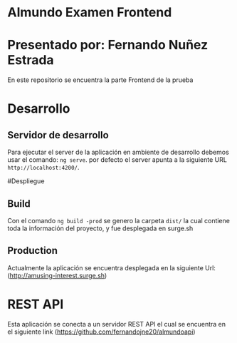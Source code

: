 # Almundo Examen Frontend
# Presentado por: Fernando Nuñez Estrada

En este repositorio se encuentra la parte Frontend de la prueba

# Desarrollo

## Servidor de desarrollo

Para ejecutar el server de la aplicación en ambiente de desarrollo debemos usar el comando: `ng serve`. 
por defecto el server apunta a la siguiente URL `http://localhost:4200/`. 

#Despliegue

## Build

Con el comando `ng build -prod` se genero la carpeta `dist/` la cual contiene toda la información del proyecto, y fue desplegada en surge.sh

## Production

Actualmente la aplicación se encuentra desplegada en la siguiente Url: (http://amusing-interest.surge.sh)

# REST API

Esta aplicación se conecta a un servidor REST API el cual se encuentra en el siguiente link (https://github.com/fernandojne20/almundoapi)